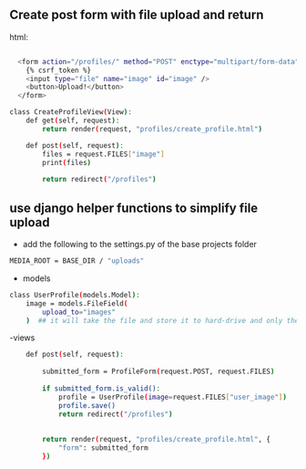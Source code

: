 ## Create post form with file upload and return

html:

```sh

  <form action="/profiles/" method="POST" enctype="multipart/form-data">
    {% csrf_token %}
    <input type="file" name="image" id="image" />
    <button>Upload!</button>
  </form>

```

```sh
class CreateProfileView(View):
    def get(self, request):
        return render(request, "profiles/create_profile.html")

    def post(self, request):
        files = request.FILES["image"]
        print(files)
        
        return redirect("/profiles")
```


## use django helper functions to simplify file upload


- add the following to the settings.py of the base projects folder

```sh
MEDIA_ROOT = BASE_DIR / "uploads"
```

- models

```sh
class UserProfile(models.Model):
    image = models.FileField(
        upload_to="images"
    )  ## it will take the file and store it to hard-drive and only the path to the db
```

-views

```sh
    def post(self, request):
        
        submitted_form = ProfileForm(request.POST, request.FILES)
        
        if submitted_form.is_valid():
            profile = UserProfile(image=request.FILES["user_image"])
            profile.save()
            return redirect("/profiles")
        
        
        return render(request, "profiles/create_profile.html", {
            "form": submitted_form
        })
```

